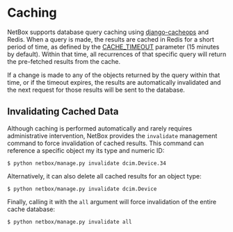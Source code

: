 # Caching

NetBox supports database query caching using [django-cacheops](https://github.com/Suor/django-cacheops) and Redis. When a query is made, the results are cached in Redis for a short period of time, as defined by the [CACHE_TIMEOUT](../configuration/optional-settings.md#cache_timeout) parameter (15 minutes by default). Within that time, all recurrences of that specific query will return the pre-fetched results from the cache.

If a change is made to any of the objects returned by the query within that time, or if the timeout expires, the results are automatically invalidated and the next request for those results will be sent to the database.

## Invalidating Cached Data

Although caching is performed automatically and rarely requires administrative intervention, NetBox provides the `invalidate` management command to force invalidation of cached results. This command can reference a specific object my its type and numeric ID:

```no-highlight
$ python netbox/manage.py invalidate dcim.Device.34
```

Alternatively, it can also delete all cached results for an object type:

```no-highlight
$ python netbox/manage.py invalidate dcim.Device
```

Finally, calling it with the `all` argument will force invalidation of the entire cache database:

```no-highlight
$ python netbox/manage.py invalidate all
```
